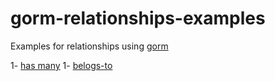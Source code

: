 # gorm-relationships-examples

Examples for relationships using [gorm](https://github.com/go-gorm/gorm)

1- [has many](https://github.com/harranali/gorm-relationships-examples/tree/main/has-many)
1- [belogs-to](https://github.com/harranali/gorm-relationships-examples/tree/main/belongs-to)
